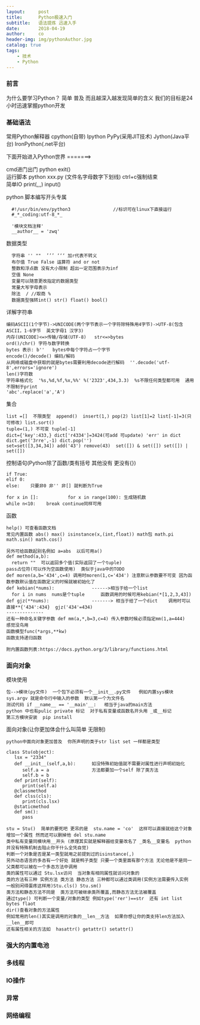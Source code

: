 ```yaml
---
layout:     post
title:      Python极速入门
subtitle:   语法提炼 迅速入手
date:       2018-04-19
author:     co
header-img: img/pythonAuthor.jpg
catalog: true
tags:
    - 技术
    - Python
---
```



### 前言 
为什么要学习Python？ 简单 普及  而且越深入越发现简单的含义
我们的目标是24小时迅速掌握python开发


### 基础语法

常用Python解释器   cpython(自带)   Ipython PyPy(采用JIT技术)   Jython(Java平台)   IronPython(.net平台)  

下面开始进入Python世界 =======>  

cmd进门出门     python  exit()   
运行脚本    python xxx.py  (文件名字母数字下划线)    ctrl+c强制结束  
简单IO     print(,,,)  input()

python 脚本编写开头专属    
``` 
  #!/usr/bin/env/python3                //标识可在linux下直接运行  
  #_*_coding:utf-8_*_  
  
  '模块文档注释'
  __author__ = 'zwq'
```

数据类型 
``` 
  字符串 '' ""  ’’’ ‘‘‘ 加r代表不转义
  布尔值 True False 运算符 and or not
  整数和浮点数 没有大小限制 超出一定范围表示为inf  
  空值 None
  变量可以随意更改指定的数据类型
  常量大写字母表示
  除法  / //取商 %
  数据类型强转int() str() float() bool()
``` 

详解字符串
``` 
编码ASCII(1个字节)->UNICODE(两个字节表示一个字符除特殊用4字节)->UTF-8(包含ASCII，1-6字节  英文字母1 汉字3)
内存(UNICODE)<=>传输/存储(UTF-8)   str<=>bytes
ord()/chr() 字符与数字转换
bytes 表示: b''   bytes中每个字符占一个字节
encode()/decode() 编码/解码
从网络或磁盘中获取的就是bytes需要利用decode进行解码  ''.decode('utf-8',errors='ignore')
len()字符数
字符串格式化  '%s,%d,%f,%x,%%' %('2323',434,3.3)  %s不限任何类型都可用  通用不限制于print
'abc'.replace('a','A')
``` 

集合
``` 
list =[]  不限类型  append()  insert(1,) pop(2) list[1]=2 list[-1]=3(只可修改) list.sort()
tuple=(1,) 不可变 tuple[-1]
dict={'key':433,} dict['r4334']=3424(可add 可update) 'err' in dict  dict.get('3rre',-1) dict.pop('')
set=set([3,34,34]) add('43') remove(43)  set([]) & set([]) set([]) | set([])
``` 

控制语句(Python除了函数/类有括号 其他没有 更没有{})
``` 
if True:
elif 0:
else:    只要非0 非'' 非[] 就判断为True       

for x in []:           for x in range(100): 生成随机数
while n<10:    break continue同样可用       
``` 

函数
``` 
help() 可查看函数文档
常见内置函数 abs() max() isinstance(x,(int,float)) math包 math.pi math.sin() math.cos()

另外可给函数起别名例如 a=abs  以后可用a()
def method(a,b):
  return ""  可以返回多个值(实际返回了一个tuple)
pass占位符(可以作为空函数使用)  类似于java中的TODO
def moren(a,b='434',c=4) 调用时moren(1,c='434') 注意默认参数要不可变 因为函数参数默认值在函数定义的时候就被初始化了
def kebian(*nums):              ------>相当于给一个list
  for i in nums  nums是个tuple      函数调用的时候可用kebian(*[1,2,3,43])
def gjz(**nums):                -------> 相当于给了一个dict    调用时可以直接**{'434':434}  gjz('434'=434)
--------------
还有一种命名关键字参数 def mm(a,*,b=3,c=4) 传入参数时候必须指定mm(1,a=444)   感觉没鸟用
函数模型func(*args,**kw)
函数支持递归函数

附内置函数列表:https://docs.python.org/3/library/functions.html
``` 


### 面向对象

模块使用
``` 
包-->模块(py文件)  一个包下必须有一个__init__.py文件   例如内置sys模块  sys.argv 就是命令行中输入的参数  默认第一个为文件名
测试代码 if __name__ == '__main'__:   相当于java的main方法
python 中也有pulic private 标记  对于私有变量或函数名开头用 _或__标记
第三方模块安装  pip install 
```

面向对象(让你更加体会什么叫简单 无限制)
```
python中面向对象更加普及  你所声明的类于str list set 一样都是类型

class Stu(object):
   lsx = "2334"
   def __init__(self,a,b):      如没特殊初始值就不需要对属性进行声明初始化
      self.a = a                方法都要加一个self 除了类方法
	  self.b = b
   def print(self):
      print(self.a)
   @classmethod
   def clss(cls):
      print(cls.lsx)
   @staticmethod
   def sm():
      pass
	  
stu = Stu()  简单的要死吧 更吊的是  stu.name = 'co'  这样可以直接就给这个对象增加一个属性 然而还可以删掉他 del stu.name
类中私有变量同模块用__开头 (原理其实就是解释器给变量改名了 _类名__变量名  python并没有特殊机制去阻止你干什么全凭自觉)
判断一个对象是否是某一类型就用之前提到过的isinstance(,)
另外动态语言的多态有一个好处 就是鸭子类型 只要一个类里面有那个方法 无论他是不是同一父类都可以被在一个多态方法中调用
类的属性可以通过 Stu.lsx访问  当对象有相同属性就访问对象的
类的方法有三种 实例方法 类方法 静态方法 三种都可以通过类调用(实例方法需要传入实例 一般别闲得蛋疼这样用)Stu.cls() Stu.sm()
类方法和静态方法不同是  类方法可被继承类所覆盖,而静态方法无法被覆盖
通过type() 可判断一个变量/对象的类型 例如type('rer')==str  还有 int list  bytes flaot
dir()查看对象的方法属性
例如常用的len()其实是调用的对象的__len__方法  如果你想让你的类支持len方法加入__len__即可
还有属性相关的方法如  hasattr() getattr() setattr()
```

### 强大的内置电池



### 多线程


### IO操作


### 异常



### 网络编程
